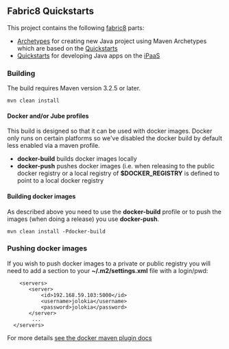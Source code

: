 ## Fabric8 Quickstarts

This project contains the following [fabric8](http://fabric8.io/) parts: 

* [Archetypes](archetypes) for creating new Java project using Maven Archetypes which are based on the [Quickstarts](quickstarts)
* [Quickstarts](quickstarts) for developing Java apps on the [iPaaS](http://fabric8.io/guide/ipaas.html) 

### Building

The build requires Maven version 3.2.5 or later.

    mvn clean install
    
#### Docker and/or Jube profiles 

This build is designed so that it can be used with docker images. Docker only runs on certain platforms so we've disabled the docker build by default less enabled via a maven profile.

* **docker-build** builds docker images locally
* **docker-push** pushes docker images (i.e. when releasing to the public docker registry or a local registry of **$DOCKER_REGISTRY** is defined to point to a local docker registry

#### Building docker images

As described above you need to use the **docker-build** profile or to push the images (when doing a release) you use **docker-push**.

    mvn clean install -Pdocker-build

### Pushing docker images

If you wish to push docker images to a private or public registry you will need to add a section to your **~/.m2/settings.xml** file with a login/pwd:

```
	<servers>
       <server>
           <id>192.168.59.103:5000</id>
           <username>jolokia</username>
           <password>jolokia</password>
       </server>
        ...
  </servers>
```

For more details [see the docker maven plugin docs](https://github.com/rhuss/docker-maven-plugin/blob/master/doc/manual.md#authentication)
